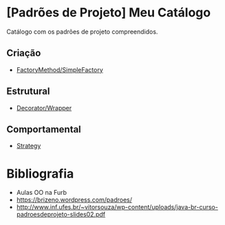 # [Padrões de Projeto] Meu Catálogo
Catálogo com os padrões de projeto compreendidos.

## Criação
* [FactoryMethod/SimpleFactory](src/padroes/criacao/factoryMethod)

## Estrutural
* [Decorator/Wrapper](src/padroes/estrutural/decorator)

## Comportamental
* [Strategy](src/padroes/comportamental/strategy)

# Bibliografia

* Aulas OO na Furb
* https://brizeno.wordpress.com/padroes/
* http://www.inf.ufes.br/~vitorsouza/wp-content/uploads/java-br-curso-padroesdeprojeto-slides02.pdf
